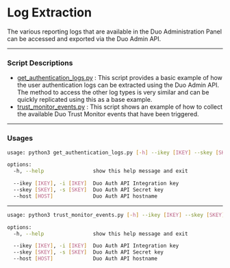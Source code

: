 # Log Extraction

The various reporting logs that are available in the Duo Administration Panel can be accessed and exported via the 
Duo Admin API.

---

### Script Descriptions

* [get_authentication_logs.py](get_authentication_logs.py) : This script provides a basic example of how the user authentication logs can be extracted using the Duo Admin API. The method to access the other log types is very similar and can be quickly replicated using this as a base example.
* [trust_monitor_events.py](trust_monitor_events.py) : This script shows an example of how to collect the available Duo Trust Monitor events that have been triggered.

---

### Usages

```bash
usage: python3 get_authentication_logs.py [-h] --ikey [IKEY] --skey [SKEY] --host [HOST]

options:
  -h, --help                show this help message and exit

  --ikey [IKEY], -i [IKEY]  Duo Auth API Integration key
  --skey [SKEY], -s [SKEY]  Duo Auth API Secret key
  --host [HOST]             Duo Auth API hostname
```

---

```bash
usage: python3 trust_monitor_events.py [-h] --ikey [IKEY] --skey [SKEY] --host [HOST]

options:
  -h, --help                show this help message and exit

  --ikey [IKEY], -i [IKEY]  Duo Auth API Integration key
  --skey [SKEY], -s [SKEY]  Duo Auth API Secret key
  --host [HOST]             Duo Auth API hostname
```


